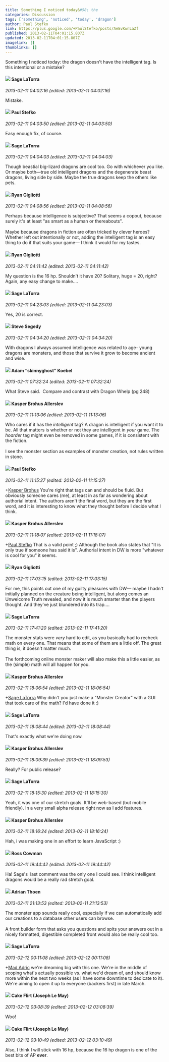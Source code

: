 ```yaml
---
title: Something I noticed today&#58; the
categories: Discussion
tags: ['something', 'noticed', 'today', 'dragon']
author: Paul Stefko
link: https://plus.google.com/+PaulStefko/posts/AeEvKwnLaZf
published: 2013-02-11T04:01:15.807Z
updated: 2013-02-11T04:01:15.807Z
imagelink: []
thumblinks: []
---
```


Something I noticed today: the dragon doesn&#39;t have the intelligent tag. Is this intentional or a mistake?
<div id='comment z12derco1vbixpolt22jjhozcvecdt0sl'>
  <h4><img src='{{site.baseurl}}//images/avatars/117415966179711277938_photo.jpg'> Sage LaTorra</h4>
      <p><cite>2013-02-11 04:02:16 (edited: 2013-02-11 04:02:16)</cite></p>
        <p>Mistake.</p>
</div>
        

<div id='comment z12derco1vbixpolt22jjhozcvecdt0sl'>
  <h4><img src='{{site.baseurl}}//images/avatars/102148371643357455974_photo.jpg'> Paul Stefko</h4>
      <p><cite>2013-02-11 04:03:50 (edited: 2013-02-11 04:03:50)</cite></p>
        <p>Easy enough fix, of course.</p>
</div>
        

<div id='comment z12derco1vbixpolt22jjhozcvecdt0sl'>
  <h4><img src='{{site.baseurl}}//images/avatars/117415966179711277938_photo.jpg'> Sage LaTorra</h4>
      <p><cite>2013-02-11 04:04:03 (edited: 2013-02-11 04:04:03)</cite></p>
        <p>Though beastial big-lizard dragons are cool too. Go with whichever you like. Or maybe both—true old intelligent dragons and the degenerate beast dragons, living side by side. Maybe the true dragons keep the others like pets.</p>
</div>
        

<div id='comment z12derco1vbixpolt22jjhozcvecdt0sl'>
  <h4><img src='{{site.baseurl}}//images/avatars/118300006898439949507_photo.jpg'> Ryan Gigliotti</h4>
      <p><cite>2013-02-11 04:08:56 (edited: 2013-02-11 04:08:56)</cite></p>
        <p>Perhaps because intelligence is subjective? That seems a copout, because surely it&#39;s at least &quot;as smart as a human or thereabouts&quot;. <br /><br />Maybe because dragons in fiction are often tricked by clever heroes? Whether left out intentionally or not, adding the intelligent tag is an easy thing to do if that suits your game— I think it would for my tastes.</p>
</div>
        

<div id='comment z12derco1vbixpolt22jjhozcvecdt0sl'>
  <h4><img src='{{site.baseurl}}//images/avatars/118300006898439949507_photo.jpg'> Ryan Gigliotti</h4>
      <p><cite>2013-02-11 04:11:42 (edited: 2013-02-11 04:11:42)</cite></p>
        <p>My question is the 16 hp. Shouldn&#39;t it have 20? Solitary, huge = 20, right? <br />Again, any easy change to make....</p>
</div>
        

<div id='comment z12derco1vbixpolt22jjhozcvecdt0sl'>
  <h4><img src='{{site.baseurl}}//images/avatars/117415966179711277938_photo.jpg'> Sage LaTorra</h4>
      <p><cite>2013-02-11 04:23:03 (edited: 2013-02-11 04:23:03)</cite></p>
        <p>Yes, 20 is correct.</p>
</div>
        

<div id='comment z12derco1vbixpolt22jjhozcvecdt0sl'>
  <h4><img src='{{site.baseurl}}//images/avatars/101540567732452886838_photo.jpg'> Steve Segedy</h4>
      <p><cite>2013-02-11 04:34:20 (edited: 2013-02-11 04:34:20)</cite></p>
        <p>With dragons I always assumed intelligence was related to age- young dragons are monsters, and those that survive it grow to become ancient and wise.</p>
</div>
        

<div id='comment z12derco1vbixpolt22jjhozcvecdt0sl'>
  <h4><img src='{{site.baseurl}}//images/avatars/112484087750169360510_photo.jpg'> Adam “skinnyghost” Koebel</h4>
      <p><cite>2013-02-11 07:32:24 (edited: 2013-02-11 07:32:24)</cite></p>
        <p>What Steve said.  Compare and contrast with Dragon Whelp (pg 248)</p>
</div>
        

<div id='comment z12derco1vbixpolt22jjhozcvecdt0sl'>
  <h4><img src='{{site.baseurl}}//images/avatars/110937611143261107555_photo.jpg'> Kasper Brohus Allerslev</h4>
      <p><cite>2013-02-11 11:13:06 (edited: 2013-02-11 11:13:06)</cite></p>
        <p>Who cares if it has the <i>intelligent</i> tag? A dragon is intelligent if you want it to be. All that matters is whether or not they are intelligent in <i>your</i> game. The <i>hoarder</i> tag might even be removed in some games, if it is consistent with the fiction.<br /><br />I see the monster section as examples of monster creation, not rules written in stone.</p>
</div>
        

<div id='comment z12derco1vbixpolt22jjhozcvecdt0sl'>
  <h4><img src='{{site.baseurl}}//images/avatars/102148371643357455974_photo.jpg'> Paul Stefko</h4>
      <p><cite>2013-02-11 11:15:27 (edited: 2013-02-11 11:15:27)</cite></p>
        <p><span class="proflinkWrapper"><span class="proflinkPrefix">+</span><a class="proflink" href="https://plus.google.com/110937611143261107555" oid="110937611143261107555">Kasper Brohus</a></span> You&#39;re right that tags can and should be fluid. But obviously someone cares (me), at least in as far as wondering about authorial intent. The authors aren&#39;t the final word, but they are the first word, and it is interesting to know what they thought before I decide what I think.</p>
</div>
        

<div id='comment z12derco1vbixpolt22jjhozcvecdt0sl'>
  <h4><img src='{{site.baseurl}}//images/avatars/110937611143261107555_photo.jpg'> Kasper Brohus Allerslev</h4>
      <p><cite>2013-02-11 11:18:07 (edited: 2013-02-11 11:18:07)</cite></p>
        <p><span class="proflinkWrapper"><span class="proflinkPrefix">+</span><a class="proflink" href="https://plus.google.com/102148371643357455974" oid="102148371643357455974">Paul Stefko</a></span> That is a valid point ;) Although the book also states that &quot;It is only true if someone has said it is&quot;. Authorial intent in DW is more &quot;whatever is cool for you&quot; it seems.</p>
</div>
        

<div id='comment z12derco1vbixpolt22jjhozcvecdt0sl'>
  <h4><img src='{{site.baseurl}}//images/avatars/118300006898439949507_photo.jpg'> Ryan Gigliotti</h4>
      <p><cite>2013-02-11 17:03:15 (edited: 2013-02-11 17:03:15)</cite></p>
        <p>For me, this points out one of my guilty pleasures with DW— maybe I hadn&#39;t initially planned on the creature being intelligent, but along comes an Unwelcome Truth revealed, and now it is much smarter than the players thought. And they&#39;ve just blundered into its trap....</p>
</div>
        

<div id='comment z12derco1vbixpolt22jjhozcvecdt0sl'>
  <h4><img src='{{site.baseurl}}//images/avatars/117415966179711277938_photo.jpg'> Sage LaTorra</h4>
      <p><cite>2013-02-11 17:41:20 (edited: 2013-02-11 17:41:20)</cite></p>
        <p>The monster stats were <i>very</i> hard to edit, as you basically had to recheck math on every one. That means that some of them are a little off. The great thing is, it doesn&#39;t matter much.<br /><br />The forthcoming online monster maker will also make this a little easier, as the (simple) math will all happen for you.</p>
</div>
        

<div id='comment z12derco1vbixpolt22jjhozcvecdt0sl'>
  <h4><img src='{{site.baseurl}}//images/avatars/110937611143261107555_photo.jpg'> Kasper Brohus Allerslev</h4>
      <p><cite>2013-02-11 18:06:54 (edited: 2013-02-11 18:06:54)</cite></p>
        <p><span class="proflinkWrapper"><span class="proflinkPrefix">+</span><a class="proflink" href="https://plus.google.com/117415966179711277938" oid="117415966179711277938">Sage LaTorra</a></span> Why didn&#39;t you just make a &quot;Monster Creator&quot; with a GUI that took care of the math? I&#39;d have done it :)</p>
</div>
        

<div id='comment z12derco1vbixpolt22jjhozcvecdt0sl'>
  <h4><img src='{{site.baseurl}}//images/avatars/117415966179711277938_photo.jpg'> Sage LaTorra</h4>
      <p><cite>2013-02-11 18:08:44 (edited: 2013-02-11 18:08:44)</cite></p>
        <p>That&#39;s exactly what we&#39;re doing now.</p>
</div>
        

<div id='comment z12derco1vbixpolt22jjhozcvecdt0sl'>
  <h4><img src='{{site.baseurl}}//images/avatars/110937611143261107555_photo.jpg'> Kasper Brohus Allerslev</h4>
      <p><cite>2013-02-11 18:09:39 (edited: 2013-02-11 18:09:53)</cite></p>
        <p>Really? For public release?</p>
</div>
        

<div id='comment z12derco1vbixpolt22jjhozcvecdt0sl'>
  <h4><img src='{{site.baseurl}}//images/avatars/117415966179711277938_photo.jpg'> Sage LaTorra</h4>
      <p><cite>2013-02-11 18:15:30 (edited: 2013-02-11 18:15:30)</cite></p>
        <p>Yeah, it was one of our stretch goals. It&#39;ll be web-based (but mobile friendly). In a very small alpha release right now as I add features.</p>
</div>
        

<div id='comment z12derco1vbixpolt22jjhozcvecdt0sl'>
  <h4><img src='{{site.baseurl}}//images/avatars/110937611143261107555_photo.jpg'> Kasper Brohus Allerslev</h4>
      <p><cite>2013-02-11 18:16:24 (edited: 2013-02-11 18:16:24)</cite></p>
        <p>Hah, i was making one in an effort to learn JavaScript :)</p>
</div>
        

<div id='comment z12derco1vbixpolt22jjhozcvecdt0sl'>
  <h4><img src='{{site.baseurl}}//images/avatars/113525191091287095845_photo.jpg'> Ross Cowman</h4>
      <p><cite>2013-02-11 19:44:42 (edited: 2013-02-11 19:44:42)</cite></p>
        <p>Ha! Sage&#39;s  last comment was the only one I could see. I think intelligent dragons would be a really rad stretch goal.</p>
</div>
        

<div id='comment z12derco1vbixpolt22jjhozcvecdt0sl'>
  <h4><img src='{{site.baseurl}}//images/avatars/113847025671240258531_photo.jpg'> Adrian Thoen</h4>
      <p><cite>2013-02-11 21:13:53 (edited: 2013-02-11 21:13:53)</cite></p>
        <p>The monster app sounds really cool, especially if we can automatically add our creations to a database other users can browse.<br /><br />A front builder form that asks you questions and spits your answers out in a nicely formatted, digestible completed front would also be really cool too.</p>
</div>
        

<div id='comment z12derco1vbixpolt22jjhozcvecdt0sl'>
  <h4><img src='{{site.baseurl}}//images/avatars/117415966179711277938_photo.jpg'> Sage LaTorra</h4>
      <p><cite>2013-02-12 00:11:08 (edited: 2013-02-12 00:11:08)</cite></p>
        <p><span class="proflinkWrapper"><span class="proflinkPrefix">+</span><a class="proflink" href="https://plus.google.com/113847025671240258531" oid="113847025671240258531">Mad Adric</a></span> we&#39;re dreaming big with this one. We&#39;re in the middle of scoping what&#39;s actually possible vs. what we&#39;d dream of, and should know more within the next two weeks (as I have some downtime to dedicate to it). We&#39;re aiming to open it up to everyone (backers first) in late March.</p>
</div>
        

<div id='comment z12derco1vbixpolt22jjhozcvecdt0sl'>
  <h4><img src='{{site.baseurl}}//images/avatars/118274317738578754478_photo.jpg'> Cake Flirt (Joseph Le May)</h4>
      <p><cite>2013-02-12 03:08:39 (edited: 2013-02-12 03:08:39)</cite></p>
        <p>Woo!</p>
</div>
        

<div id='comment z12derco1vbixpolt22jjhozcvecdt0sl'>
  <h4><img src='{{site.baseurl}}//images/avatars/118274317738578754478_photo.jpg'> Cake Flirt (Joseph Le May)</h4>
      <p><cite>2013-02-12 03:10:49 (edited: 2013-02-12 03:10:49)</cite></p>
        <p>Also, I think I will stick with 16 hp, because the 16 hp dragon is one of the best bits of AP <b>ever</b>.</p>
</div>
        